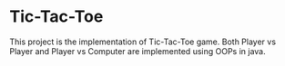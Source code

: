 # Tic-Tac-Toe
This project is the implementation of Tic-Tac-Toe game. Both Player vs Player and Player vs Computer are implemented using OOPs in java.
